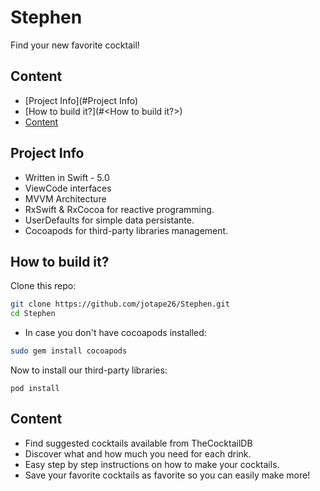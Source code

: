# Stephen

Find your new favorite cocktail!

## Content

- [Project Info](#Project Info)
- [How to build it?](#<How to build it?>)
- [Content](#Content)

## Project Info

- Written in Swift - 5.0
- ViewCode interfaces
- MVVM Architecture
- RxSwift & RxCocoa for reactive programming.
- UserDefaults for simple data persistante.
- Cocoapods for third-party libraries management.

## How to build it?

Clone this repo:

```sh
git clone https://github.com/jotape26/Stephen.git
cd Stephen
```

- In case you don't have cocoapods installed:

```sh
sudo gem install cocoapods
```

Now to install our third-party libraries:

```
pod install
```

## Content

- Find suggested cocktails available from TheCocktailDB
- Discover what and how much you need for each drink.
- Easy step by step instructions on how to make your cocktails.
- Save your favorite cocktails as favorite so you can easily make more!
